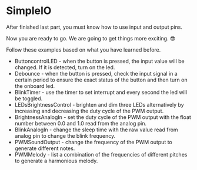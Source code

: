 # SimpleIO

After finished last part, you must know how to use input and output pins. 

Now you are ready to go. We are going to get things more exciting. 😎 

Follow these examples based on what you have learned before. 

* ButtoncontrolLED - when the button is pressed, the input value will be changed. If it is detected, turn on the led.
* Debounce - when the button is pressed, check the input signal in a certain period to ensure the exact status of the button and then turn on the onboard led.
* BlinkTimer - use the timer to set interrupt and every second the led will be toggled.
* LEDsBrightnessControl - brighten and dim three LEDs alternatively by increasing and decreasing the duty cycle of the PWM output.
* BrightnessAnalogIn - set the duty cycle of the PWM output with the float number between 0.0 and 1.0 read from the analog pin.
* BlinkAnalogIn - change the sleep time with the raw value read from analog pin to change the blink frequency.
* PWMSoundOutput - change the frequency of the PWM output to generate different notes.
* PWMMelody - list a combination of the frequencies of different pitches to generate a harmonious melody.

